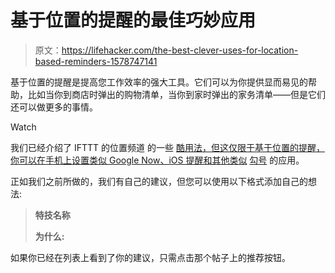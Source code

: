 # 基于位置的提醒的最佳巧妙应用

> 原文：<https://lifehacker.com/the-best-clever-uses-for-location-based-reminders-1578747141>

基于位置的提醒是提高您工作效率的强大工具。它们可以为你提供显而易见的帮助，比如当你到商店时弹出的购物清单，当你到家时弹出的家务清单——但是它们还可以做更多的事情。

Watch

我们已经介绍了 IFTTT 的位置频道 的一些 [酷用法，但这仅限于基于位置的提醒，你可以在手机上设置类似 Google Now、iOS 提醒和其他类似](https://lifehacker.com/the-best-uses-for-ifttts-location-channel-1501356643) [勾号](http://lifehacker.com/checkmark-adds-lists-groups-and-more-to-its-location-1546399386) 的应用。

正如我们之前所做的，我们有自己的建议，但您可以使用以下格式添加自己的想法:

> **特技名称**
> 
> **为什么:**

如果你已经在列表上看到了你的建议，只需点击那个帖子上的推荐按钮。